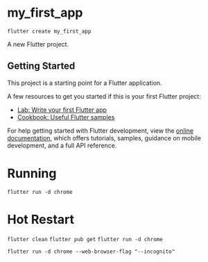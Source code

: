# my_first_app

`flutter create my_first_app`

A new Flutter project.

## Getting Started

This project is a starting point for a Flutter application.

A few resources to get you started if this is your first Flutter project:

- [Lab: Write your first Flutter app](https://docs.flutter.dev/get-started/codelab)
- [Cookbook: Useful Flutter samples](https://docs.flutter.dev/cookbook)

For help getting started with Flutter development, view the
[online documentation](https://docs.flutter.dev/), which offers tutorials,
samples, guidance on mobile development, and a full API reference.

# Running

`flutter run -d chrome`

# Hot Restart

`flutter clean`
`flutter pub get`
`flutter run -d chrome`

`flutter run -d chrome --web-browser-flag "--incognito"`
